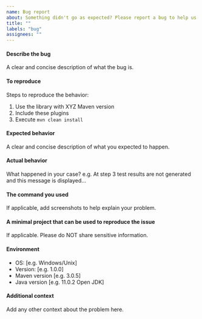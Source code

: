 ```yaml
---
name: Bug report
about: Something didn't go as expected? Please report a bug to help us improve!
title: ""
labels: "bug"
assignees: ""
---
```


#### Describe the bug

A clear and concise description of what the bug is.

#### To reproduce

Steps to reproduce the behavior:

1. Use the library with XYZ Maven version
2. Include these plugins
3. Execute `mvn clean install`

#### Expected behavior

A clear and concise description of what you expected to happen.

#### Actual behavior

What happened in your case?
e.g. At step 3 test results are not generated and this message is displayed...

#### The command you used

If applicable, add screenshots to help explain your problem.

#### A minimal project that can be used to reproduce the issue

If applicable. Please do NOT share sensitive information.

#### Environment

- OS: [e.g. Windows/Unix]
- Version: [e.g. 1.0.0]
- Maven version [e.g. 3.0.5]
- Java version [e.g. 11.0.2 Open JDK]

#### Additional context

Add any other context about the problem here.
